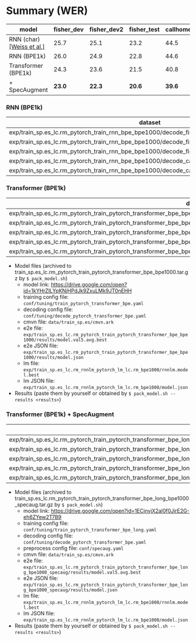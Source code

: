 # Summary (WER)
|model|fisher_dev|fisher_dev2|fisher_test|callhome_devtest|callhome_evltest|
|-----|----------|-----------|-----------|----------------|----------------|
|RNN (char) [[Weiss et al.]](https://arxiv.org/abs/1703.08581)|25.7|25.1|23.2|44.5|45.3|
|RNN (BPE1k)|26.0|24.9|22.8|44.6|45.7|
|Transformer (BPE1k)|24.3|23.6|21.5|40.8|41.2|
|+ SpecAugment|**23.0**|**22.3**|**20.6**|**39.6**|**39.3**|

### RNN (BPE1k)
|dataset|Snt|Wrd|Corr|Sub|Del|Ins|Err|S.Err|
|---|---|---|---|---|---|---|---|---|
|exp/train_sp.es_lc.rm_pytorch_train_rnn_bpe_bpe1000/decode_fisher_dev.es_decode_rnn_bpe|3973|40966|78.2|14.3|7.5|4.2|**26.0**|66.8|
|exp/train_sp.es_lc.rm_pytorch_train_rnn_bpe_bpe1000/decode_fisher_dev2.es_decode_rnn_bpe|3957|39895|79.5|14.2| 6.4|4.4|**24.9**|67.1|
|exp/train_sp.es_lc.rm_pytorch_train_rnn_bpe_bpe1000/decode_fisher_test.es_decode_rnn_bpe|3638|39990|82.0|12.4|5.5| 4.9|**22.8**|65.9|
|exp/train_sp.es_lc.rm_pytorch_train_rnn_bpe_bpe1000/decode_callhome_devtest.es_decode_rnn_bpe|3956|37584|61.7|26.1|12.2|6.3|**44.6**|81.5|
|exp/train_sp.es_lc.rm_pytorch_train_rnn_bpe_bpe1000/decode_callhome_evltest.es_decode_rnn_bpe|1825|18807|60.4|26.4|13.2|6.1|**45.7**|82.8|

### Transformer (BPE1k)
|dataset|Snt|Wrd|Corr|Sub|Del|Ins|Err|S.Err|
|---|---|---|---|---|---|---|---|---|
|exp/train_sp.es_lc.rm_pytorch_train_pytorch_transformer_bpe_bpe1000/decode_fisher_dev.es_decode_pytorch_transformer_bpe|3973|40966|80.1|12.9|7.1|4.4|**24.3**|66.2|
|exp/train_sp.es_lc.rm_pytorch_train_pytorch_transformer_bpe_bpe1000/decode_fisher_dev2.es_decode_pytorch_transformer_bpe|3957|39895|81.2|12.6|6.3|4.8|**23.6**|66.0|
|exp/train_sp.es_lc.rm_pytorch_train_pytorch_transformer_bpe_bpe1000/decode_fisher_test.es_decode_pytorch_transformer_bpe|3638|39990|83.6|11.2|5.2|5.1|**21.5**|65.1|
|exp/train_sp.es_lc.rm_pytorch_train_pytorch_transformer_bpe_bpe1000/decode_callhome_devtest.es_decode_pytorch_transformer_bpe|3956|37584|66.6|23.5|9.9|7.4|**40.8**|80.7|
|exp/train_sp.es_lc.rm_pytorch_train_pytorch_transformer_bpe_bpe1000/decode_callhome_evltest.es_decode_pytorch_transformer_bpe|1825|18807|66.0|24.0|10.0|7.2|**41.2**|81.8|

- Model files (archived to train_sp.es_lc.rm_pytorch_train_pytorch_transformer_bpe_bpe1000.tar.gz by `$ pack_model.sh`)
  - model link: https://drive.google.com/open?id=1kYHrZILYpKNjHPdJk9ZxuLMk9JT0nEHH
  - training config file: `conf/tuning/train_pytorch_transformer_bpe.yaml`
  - decoding config file: `conf/tuning/decode_pytorch_transformer_bpe.yaml`
  - cmvn file: `data/train_sp.es/cmvn.ark`
  - e2e file: `exp/train_sp.es_lc.rm_pytorch_train_pytorch_transformer_bpe_bpe1000/results/model.val5.avg.best`
  - e2e JSON file: `exp/train_sp.es_lc.rm_pytorch_train_pytorch_transformer_bpe_bpe1000/results/model.json`
  - lm file: `exp/train_sp.es_lc.rm_rnnlm_pytorch_lm_lc.rm_bpe1000/rnnlm.model.best`
  - lm JSON file: `exp/train_sp.es_lc.rm_rnnlm_pytorch_lm_lc.rm_bpe1000/model.json`
- Results (paste them by yourself or obtained by `$ pack_model.sh --results <results>`)

### Transformer (BPE1k) + SpecAugment
|dataset|Snt|Wrd|Corr|Sub|Del|Ins|Err|S.Err|
|---|---|---|---|---|---|---|---|---|
|exp/train_sp.es_lc.rm_pytorch_train_pytorch_transformer_bpe_long_bpe1000_specaug/decode_fisher_dev.es_decode_pytorch_transformer_bpe|3973|40966|80.9|12.1|7.0|4.0|**23.0**|65.4|
|exp/train_sp.es_lc.rm_pytorch_train_pytorch_transformer_bpe_long_bpe1000_specaug/decode_fisher_dev2.es_decode_pytorch_transformer_bpe|3957|39895|82.1|11.7|6.1|4.5|**22.3**|65.0|
|exp/train_sp.es_lc.rm_pytorch_train_pytorch_transformer_bpe_long_bpe1000_specaug/decode_fisher_test.es_decode_pytorch_transformer_bpe|3638|39990|84.3|10.5|5.2|4.9|**20.6**|64.7|
|exp/train_sp.es_lc.rm_pytorch_train_pytorch_transformer_bpe_long_bpe1000_specaug/decode_callhome_devtest.es_decode_pytorch_transformer_bpe|3956|37584|67.9|23.0|9.1|7.4|**39.6**|80.1|
|exp/train_sp.es_lc.rm_pytorch_train_pytorch_transformer_bpe_long_bpe1000_specaug/decode_callhome_evltest.es_decode_pytorch_transformer_bpe|1825|18807|67.8|22.8|9.4|7.2|**39.3**|81.3|

- Model files (archived to train_sp.es_lc.rm_pytorch_train_pytorch_transformer_bpe_long_bpe1000_specaug.tar.gz by `$ pack_model.sh`)
  - model link: https://drive.google.com/open?id=1ECjnvjX2al0f0JirE2G-eh6ZYew2T7B9
  - training config file: `conf/tuning/train_pytorch_transformer_bpe_long.yaml`
  - decoding config file: `conf/tuning/decode_pytorch_transformer_bpe.yaml`
  - preprocess config file: `conf/specaug.yaml`
  - cmvn file: `data/train_sp.es/cmvn.ark`
  - e2e file: `exp/train_sp.es_lc.rm_pytorch_train_pytorch_transformer_bpe_long_bpe1000_specaug/results/model.val5.avg.best`
  - e2e JSON file: `exp/train_sp.es_lc.rm_pytorch_train_pytorch_transformer_bpe_long_bpe1000_specaug/results/model.json`
  - lm file: `exp/train_sp.es_lc.rm_rnnlm_pytorch_lm_lc.rm_bpe1000/rnnlm.model.best`
  - lm JSON file: `exp/train_sp.es_lc.rm_rnnlm_pytorch_lm_lc.rm_bpe1000/model.json`
- Results (paste them by yourself or obtained by `$ pack_model.sh --results <results>`)
